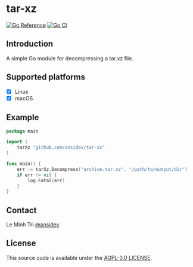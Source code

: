 # tar-xz

[![Go Reference](https://pkg.go.dev/badge/github.com/ansidev/tar-xz.svg)](https://pkg.go.dev/github.com/ansidev/tar-xz)
[![Go CI](https://github.com/ansidev/tar-xz/actions/workflows/go.yml/badge.svg)](https://github.com/ansidev/tar-xz/actions/workflows/go.yml)

## Introduction

A simple Go module for decompressing a tar.xz file.

## Supported platforms

- [x] Linux
- [x] macOS

## Example

```go
package main

import (
	tarXz "github.com/ansidev/tar-xz"
)

func main() {
	err := tarXz.Decompress("archive.tar.xz", "/path/to/output/dir")
	if err != nil {
		log.Fatal(err)
	}
}
```

## Contact

Le Minh Tri [@ansidev](https://ansidev.xyz/about).

## License

This source code is available under the [AGPL-3.0 LICENSE](/LICENSE).
